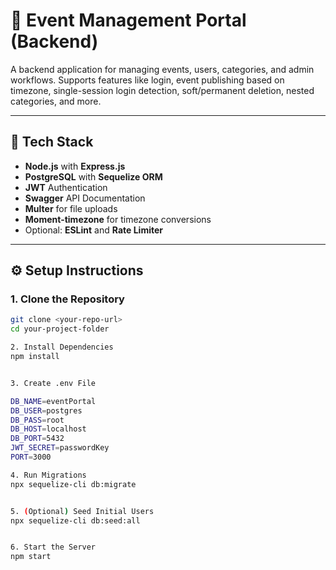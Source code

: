 # 📅 Event Management Portal (Backend)

A backend application for managing events, users, categories, and admin workflows. Supports features like login, event publishing based on timezone, single-session login detection, soft/permanent deletion, nested categories, and more.

---

## 🚀 Tech Stack

- **Node.js** with **Express.js**
- **PostgreSQL** with **Sequelize ORM**
- **JWT** Authentication
- **Swagger** API Documentation
- **Multer** for file uploads
- **Moment-timezone** for timezone conversions
- Optional: **ESLint** and **Rate Limiter**

---

## ⚙️ Setup Instructions

### 1. Clone the Repository
```bash
git clone <your-repo-url>
cd your-project-folder

2. Install Dependencies
npm install


3. Create .env File

DB_NAME=eventPortal
DB_USER=postgres
DB_PASS=root
DB_HOST=localhost
DB_PORT=5432
JWT_SECRET=passwordKey
PORT=3000

4. Run Migrations
npx sequelize-cli db:migrate


5. (Optional) Seed Initial Users
npx sequelize-cli db:seed:all


6. Start the Server
npm start